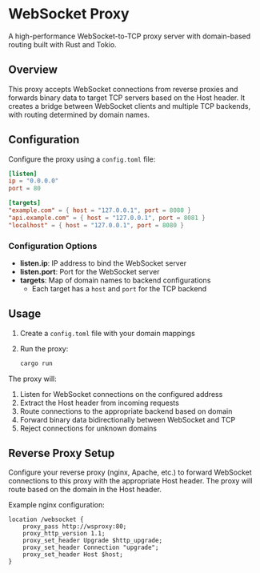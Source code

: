 # WebSocket Proxy

A high-performance WebSocket-to-TCP proxy server with domain-based routing built with Rust and Tokio.

## Overview

This proxy accepts WebSocket connections from reverse proxies and forwards binary data to target TCP servers based on the Host header. It creates a bridge between WebSocket clients and multiple TCP backends, with routing determined by domain names.

## Configuration

Configure the proxy using a `config.toml` file:

```toml
[listen]
ip = "0.0.0.0"
port = 80

[targets]
"example.com" = { host = "127.0.0.1", port = 8080 }
"api.example.com" = { host = "127.0.0.1", port = 8081 }
"localhost" = { host = "127.0.0.1", port = 8080 }
```

### Configuration Options

- **listen.ip**: IP address to bind the WebSocket server
- **listen.port**: Port for the WebSocket server
- **targets**: Map of domain names to backend configurations
  - Each target has a `host` and `port` for the TCP backend

## Usage

1. Create a `config.toml` file with your domain mappings
2. Run the proxy:

   ```bash
   cargo run
   ```

The proxy will:

1. Listen for WebSocket connections on the configured address
2. Extract the Host header from incoming requests
3. Route connections to the appropriate backend based on domain
4. Forward binary data bidirectionally between WebSocket and TCP
5. Reject connections for unknown domains

## Reverse Proxy Setup

Configure your reverse proxy (nginx, Apache, etc.) to forward WebSocket connections to this proxy with the appropriate Host header. The proxy will route based on the domain in the Host header.

Example nginx configuration:

```nginx
location /websocket {
    proxy_pass http://wsproxy:80;
    proxy_http_version 1.1;
    proxy_set_header Upgrade $http_upgrade;
    proxy_set_header Connection "upgrade";
    proxy_set_header Host $host;
}
```

